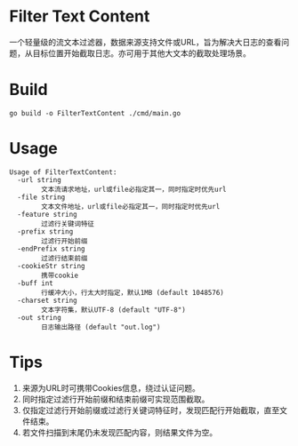 # Filter Text Content
一个轻量级的流文本过滤器，数据来源支持文件或URL，旨为解决大日志的查看问题，从目标位置开始截取日志。亦可用于其他大文本的截取处理场景。

# Build
```shell
go build -o FilterTextContent ./cmd/main.go
```
# Usage
```shell
Usage of FilterTextContent:
  -url string
    	文本流请求地址，url或file必指定其一，同时指定时优先url
  -file string
    	文本文件地址，url或file必指定其一，同时指定时优先url
  -feature string
    	过滤行关键词特征
  -prefix string
    	过滤行开始前缀
  -endPrefix string
    	过滤行结束前缀
  -cookieStr string
    	携带cookie
  -buff int
    	行缓冲大小，行太大时指定，默认1MB (default 1048576)
  -charset string
    	文本字符集，默认UTF-8 (default "UTF-8")
  -out string
    	日志输出路径 (default "out.log")
```
# Tips
1. 来源为URL时可携带Cookies信息，绕过认证问题。
2. 同时指定过滤行开始前缀和结束前缀可实现范围截取。
3. 仅指定过滤行开始前缀或过滤行关键词特征时，发现匹配行开始截取，直至文件结束。
4. 若文件扫描到末尾仍未发现匹配内容，则结果文件为空。